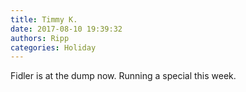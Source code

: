 ```yaml
---
title: Timmy K.
date: 2017-08-10 19:39:32
authors: Ripp
categories: Holiday
---
```


 Fidler is at the dump now. Running a special this week.